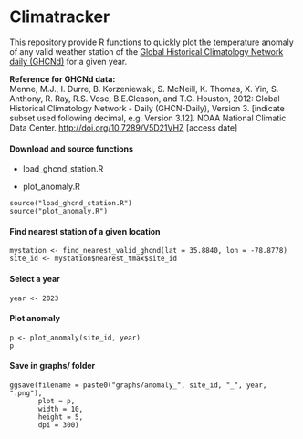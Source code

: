 # Climatracker

This repository provide R functions to quickly plot the temperature anomaly of any valid weather station of the [Global Historical Climatology Network daily (GHCNd)](https://www.ncei.noaa.gov/products/land-based-station/global-historical-climatology-network-daily) for a given year.

**Reference for GHCNd data:**  
Menne, M.J., I. Durre, B. Korzeniewski, S. McNeill, K. Thomas, X. Yin, S. Anthony, R. Ray, 
R.S. Vose, B.E.Gleason, and T.G. Houston, 2012: Global Historical Climatology Network - 
Daily (GHCN-Daily), Version 3. [indicate subset used following decimal, 
e.g. Version 3.12]. 
NOAA National Climatic Data Center. http://doi.org/10.7289/V5D21VHZ [access date]


#### Download and source functions

-   load_ghcnd_station.R

-   plot_anomaly.R

```{r}
source("load_ghcnd_station.R")
source("plot_anomaly.R")
```

#### Find nearest station of a given location

```{r}
mystation <- find_nearest_valid_ghcnd(lat = 35.8840, lon = -78.8778)
site_id <- mystation$nearest_tmax$site_id
```

#### Select a year

```{r}
year <- 2023
```

#### Plot anomaly

```{r}
p <- plot_anomaly(site_id, year)
p
```

#### Save in graphs/ folder

```{r, eval = FALSE}
ggsave(filename = paste0("graphs/anomaly_", site_id, "_", year, ".png"),
       plot = p,
       width = 10,
       height = 5,
       dpi = 300)
```

